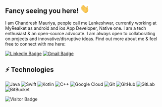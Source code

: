 ## Fancy seeing you here! <img src="https://raw.githubusercontent.com/vivanshinod/lankeshwar/master/wave.gif" width="30px">

I am Chandresh Mauriya, people call me Lankeshwar, currently working at MyRealket as android and ios App Developer, Native one. I am a tech enthusiast & an open-source advocate. I am always open to collaborating on projects and innovative/disruptive ideas. Find out more about me & feel free to connect with me here:

[![Linkedin Badge](https://img.shields.io/badge/-Lankeshwar-blue?style=flat-square&logo=Linkedin&logoColor=white&link=https://www.linkedin.com/in/chandresh-mauriya-64655b126/)](https://www.linkedin.com/in/chandresh-mauriya-64655b126/)
[![Gmail Badge](https://img.shields.io/badge/-vivanshinoda@gmail.com-c14438?style=flat-square&logo=Gmail&logoColor=white&link=mailto:vivanshinoda@gmail.com)](mailto:vivanshinoda@gmail.com)

## ⚡ Technologies

![Java](https://img.shields.io/badge/-java-E34A86?style=flat-square&logo=java)
![Swift](https://img.shields.io/badge/-swift-FFFFFF?style=flat-square&logo=swift)
![Kotlin](https://img.shields.io/badge/-swift-FFFFFF?style=flat-square&logo=kotlin)
![C++](https://img.shields.io/badge/-C++-00599C?style=flat-square&logo=c)
![Google Cloud](https://img.shields.io/badge/Google%20Cloud-black?style=flat-square&logo=google-cloud)
![Git](https://img.shields.io/badge/-Git-black?style=flat-square&logo=git)
![GitHub](https://img.shields.io/badge/-GitHub-181717?style=flat-square&logo=github)
![GitLab](https://img.shields.io/badge/-GitLab-FCA121?style=flat-square&logo=gitlab)
![BitBucket](https://img.shields.io/badge/-BitBucket-darkblue?style=flat-square&logo=bitbucket)

![Visitor Badge](https://visitor-badge.laobi.icu/badge?page_id=vivanshinod)
